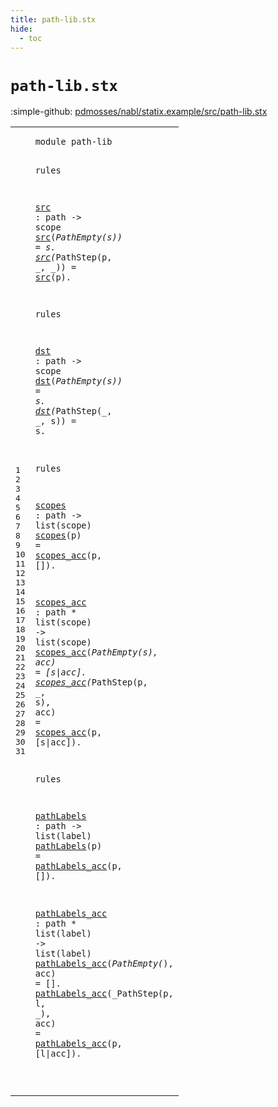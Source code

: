 ```yaml
---
title: path-lib.stx
hide:
  - toc
---
```


# `path-lib.stx`

:simple-github: [pdmosses/nabl/statix.example/src/path-lib.stx]

[pdmosses/nabl/statix.example/src/path-lib.stx]: https://github.com/pdmosses/nabl/blob/master/statix.example/src/path-lib.stx "The source file on GitHub"

<div class="stx"><table class="highlighttable"><tbody><tr><td class="linenos"><div class="linenodiv"><pre><span></span>1
2
3
4
5
6
7
8
9
10
11
12
13
14
15
16
17
18
19
20
21
22
23
24
25
26
27
28
29
30
31
</pre></div></td>
<td class="code"><pre><code><span class="token keyword">module</span> <span id="path-lib_7_15" title="Not referenced locally, nor via imports"><span class="token sort_ConstraintId">path</span>-<span class="token sort_ConstraintId">lib</span></span>

<span class="token keyword">rules</span>

  <a href="#src_48_51" id="src_26_29" title="Referenced at line 6, 7, 7"><span class="token sort_ConstraintId">src</span></a> : <span class="token sort_ConstraintId">path</span> -&gt; <span class="token sort_ConstraintId">scope</span>
  <a href="#src_26_29" id="src_48_51" title="Defined at line 5"><span class="token sort_ConstraintId">src</span></a>(_<span class="token sort_OpId">PathEmpty</span>(<span class="cons_Var"><span id="s_63_64" title="Not referenced locally, nor via imports"><span class="token sort_ConstraintId">s</span></span></span>)) = <span class="cons_Var">s</span>.
  <a href="#src_26_29" id="src_74_77" title="Defined at line 5"><span class="token sort_ConstraintId">src</span></a>(_<span class="token sort_OpId">PathStep</span>(<span class="cons_Var"><span id="p_88_89" title="Not referenced locally, nor via imports"><span class="token sort_ConstraintId">p</span></span></span>, _, _)) = <a href="#src_26_29" id="src_100_103" title="Defined at line 5"><span class="token sort_ConstraintId">src</span></a>(<span class="cons_Var">p</span>).

<span class="token keyword">rules</span>

  <a href="#dst_140_143" id="dst_118_121" title="Referenced at line 12, 13"><span class="token sort_ConstraintId">dst</span></a> : <span class="token sort_ConstraintId">path</span> -&gt; <span class="token sort_ConstraintId">scope</span>
  <a href="#dst_118_121" id="dst_140_143" title="Defined at line 11"><span class="token sort_ConstraintId">dst</span></a>(_<span class="token sort_OpId">PathEmpty</span>(<span class="cons_Var">s</span>)) = <span class="cons_Var"><span id="s_161_162" title="Not referenced locally, nor via imports"><span class="token sort_ConstraintId">s</span></span></span>.
  <a href="#dst_118_121" id="dst_166_169" title="Defined at line 11"><span class="token sort_ConstraintId">dst</span></a>(_<span class="token sort_OpId">PathStep</span>(_, _, <span class="cons_Var">s</span>)) = <span class="cons_Var"><span id="s_192_193" title="Not referenced locally, nor via imports"><span class="token sort_ConstraintId">s</span></span></span>.

<span class="token keyword">rules</span>

  <a href="#scopes_236_242" id="scopes_205_211" title="Referenced at line 18"><span class="token sort_ConstraintId">scopes</span></a> : <span class="token sort_ConstraintId">path</span> -&gt; <span class="token sort_ConstraintId">list</span>(<span class="token sort_ConstraintId">scope</span>)
  <a href="#scopes_205_211" id="scopes_236_242" title="Defined at line 17"><span class="token sort_ConstraintId">scopes</span></a>(<span class="cons_Var">p</span>) = <a href="#scopes_acc_270_280" id="scopes_acc_248_258" title="Defined at line 20"><span class="token sort_ConstraintId">scopes_acc</span></a>(<span class="cons_Var"><span id="p_259_260" title="Not referenced locally, nor via imports"><span class="token sort_ConstraintId">p</span></span></span>, []).

  <a href="#scopes_acc_248_258" id="scopes_acc_270_280" title="Referenced at line 18, 21, 22, 22"><span class="token sort_ConstraintId">scopes_acc</span></a> : <span class="token sort_ConstraintId">path</span> * <span class="token sort_ConstraintId">list</span>(<span class="token sort_ConstraintId">scope</span>) -&gt; <span class="token sort_ConstraintId">list</span>(<span class="token sort_ConstraintId">scope</span>)
  <a href="#scopes_acc_270_280" id="scopes_acc_319_329" title="Defined at line 20"><span class="token sort_ConstraintId">scopes_acc</span></a>(_<span class="token sort_OpId">PathEmpty</span>(<span class="cons_Var"><span id="s_341_342" title="Not referenced locally, nor via imports"><span class="token sort_ConstraintId">s</span></span></span>), <span class="cons_Var"><span id="acc_345_348" title="Not referenced locally, nor via imports"><span class="token sort_ConstraintId">acc</span></span></span>) = [<span class="cons_Var">s</span>|<span class="cons_Var">acc</span>].
  <a href="#scopes_acc_270_280" id="scopes_acc_363_373" title="Defined at line 20"><span class="token sort_ConstraintId">scopes_acc</span></a>(_<span class="token sort_OpId">PathStep</span>(<span class="cons_Var">p</span>, _, <span class="cons_Var"><span id="s_390_391" title="Not referenced locally, nor via imports"><span class="token sort_ConstraintId">s</span></span></span>), <span class="cons_Var"><span id="acc_394_397" title="Not referenced locally, nor via imports"><span class="token sort_ConstraintId">acc</span></span></span>) = <a href="#scopes_acc_270_280" id="scopes_acc_401_411" title="Defined at line 20"><span class="token sort_ConstraintId">scopes_acc</span></a>(<span class="cons_Var"><span id="p_412_413" title="Not referenced locally, nor via imports"><span class="token sort_ConstraintId">p</span></span></span>, [<span class="cons_Var">s</span>|<span class="cons_Var">acc</span>]).

<span class="token keyword">rules</span>

  <a href="#pathLabels_470_480" id="pathLabels_435_445" title="Referenced at line 27"><span class="token sort_ConstraintId">pathLabels</span></a> : <span class="token sort_ConstraintId">path</span> -&gt; <span class="token sort_ConstraintId">list</span>(<span class="token sort_ConstraintId">label</span>)
  <a href="#pathLabels_435_445" id="pathLabels_470_480" title="Defined at line 26"><span class="token sort_ConstraintId">pathLabels</span></a>(<span class="cons_Var"><span id="p_481_482" title="Not referenced locally, nor via imports"><span class="token sort_ConstraintId">p</span></span></span>) = <a href="#pathLabels_acc_512_526" id="pathLabels_acc_486_500" title="Defined at line 29"><span class="token sort_ConstraintId">pathLabels_acc</span></a>(<span class="cons_Var">p</span>, []).

  <a href="#pathLabels_acc_486_500" id="pathLabels_acc_512_526" title="Referenced at line 27, 30, 31, 31"><span class="token sort_ConstraintId">pathLabels_acc</span></a> : <span class="token sort_ConstraintId">path</span> * <span class="token sort_ConstraintId">list</span>(<span class="token sort_ConstraintId">label</span>) -&gt; <span class="token sort_ConstraintId">list</span>(<span class="token sort_ConstraintId">label</span>)
  <a href="#pathLabels_acc_512_526" id="pathLabels_acc_565_579" title="Defined at line 29"><span class="token sort_ConstraintId">pathLabels_acc</span></a>(_<span class="token sort_OpId">PathEmpty</span>(_), <span class="cons_Var"><span id="acc_595_598" title="Not referenced locally, nor via imports"><span class="token sort_ConstraintId">acc</span></span></span>) = [].
  <a href="#pathLabels_acc_512_526" id="pathLabels_acc_608_622" title="Defined at line 29"><span class="token sort_ConstraintId">pathLabels_acc</span></a>(_<span class="token sort_OpId">PathStep</span>(<span class="cons_Var"><span id="p_633_634" title="Not referenced locally, nor via imports"><span class="token sort_ConstraintId">p</span></span></span>, <span class="cons_Var"><span id="l_636_637" title="Not referenced locally, nor via imports"><span class="token sort_ConstraintId">l</span></span></span>, _), <span class="cons_Var"><span id="acc_643_646" title="Not referenced locally, nor via imports"><span class="token sort_ConstraintId">acc</span></span></span>) = <a href="#pathLabels_acc_512_526" id="pathLabels_acc_650_664" title="Defined at line 29"><span class="token sort_ConstraintId">pathLabels_acc</span></a>(<span class="cons_Var">p</span>, [<span class="cons_Var">l</span>|<span class="cons_Var">acc</span>]).

</code></pre></td></tr></tbody></table></div>
